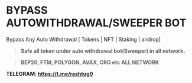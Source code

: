 # BYPASS AUTOWITHDRAWAL/SWEEPER BOT

Bypass Any Auto Withdrawal [ Tokens | NFT | Staking | airdrop]



>**Safe all token under auto withdrawal bot(Sweeper) in all network.**

>**BEP20, FTM, POLYGON, AVAX, CRO etc ALL NETWORK**


**TELEGRAM: https://t.me/rashtug0**

